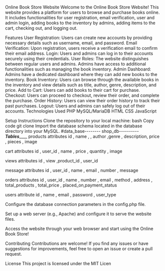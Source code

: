 Online Book Store Website
Welcome to the Online Book Store Website! This website provides a platform for users to browse and purchase books online. It includes functionalities for user registration, email verification, user and admin login, adding books to the inventory by admins, adding items to the cart, checking out, and logging out.

Features
User Registration: Users can create new accounts by providing necessary details such as username, email, and password.
Email Verification: Upon registration, users receive a verification email to confirm their email address.
Login: Users and admins can log in to their accounts securely using their credentials.
User Roles: The website distinguishes between regular users and admins. Admins have access to additional functionalities such as managing the book inventory.
Admin Dashboard: Admins have a dedicated dashboard where they can add new books to the inventory.
Book Inventory: Users can browse through the available books in the inventory and view details such as title, author, genre, description, and price.
Add to Cart: Users can add books to their cart for purchase.
Checkout: Users can proceed to checkout, review their order, and complete the purchase.
Order History: Users can view their order history to track their past purchases.
Logout: Users and admins can safely log out of their accounts.
Technologies Used
PHP
MySQL/MariaDB
HTML
CSS
JavaScript

Setup Instructions
Clone the repository to your local machine:
bash
Copy code
git clone 
Import the database schema located in the database directory into your MySQL.
#data_base-------- shop_db----------
 _____________Tables_________________
 products attributes id , name , , author ,genre , description, price , pieces , image

 cart attributes id , user_id , name , price , quantity , image

 views attributes id , view ,product_id , user_id

 message attributes id , user_id , name , email , number , message

 orders attributes id , user_id , name , number , email , method , address , total_products , total_price , placed_on,payment_status

 users attribute id , name , email , password , user_type

Configure the database connection parameters in the config.php file.

Set up a web server (e.g., Apache) and configure it to serve the website files.

Access the website through your web browser and start using the Online Book Store!

Contributing
Contributions are welcome! If you find any issues or have suggestions for improvements, feel free to open an issue or create a pull request.

License
This project is licensed under the MIT Licen
